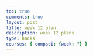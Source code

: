 ```yaml
---
toc: true
comments: true
layout: post
title: week 12 plan
description: week 12 plans
type: hacks
courses: { compsci: {week: 7} }
---
```


